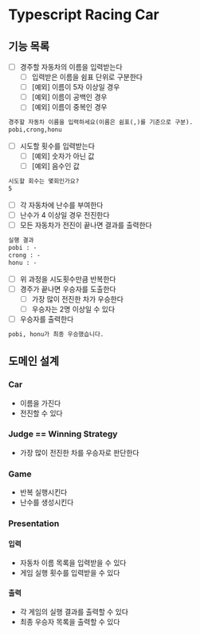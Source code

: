 # Typescript Racing Car

## 기능 목록
- [ ] 경주할 자동차의 이름을 입력받는다
    - [ ] 입력받은 이름을 쉼표 단위로 구분한다
    - [ ] [예외] 이름이 5자 이상일 경우
    - [ ] [예외] 이름이 공백인 경우
    - [ ] [예외] 이름이 중복인 경우

```markdown
경주할 자동차 이름을 입력하세요(이름은 쉼표(,)를 기준으로 구분).
pobi,crong,honu
```

- [ ] 시도할 횟수를 입력받는다
    - [ ] [예외] 숫자가 아닌 값
    - [ ] [예외] 음수인 값

```markdown
시도할 회수는 몇회인가요?
5
```

- [ ] 각 자동차에 난수를 부여한다
- [ ] 난수가 4 이상일 경우 전진한다
- [ ] 모든 자동차가 전진이 끝나면 결과를 출력한다

```markdown
실행 결과
pobi : -
crong : -
honu : -
```

- [ ] 위 과정을 시도횟수만큼 반복한다
- [ ] 경주가 끝나면 우승자를 도출한다
    - [ ] 가장 많이 전진한 차가 우승한다
    - [ ] 우승자는 2명 이상일 수 있다
- [ ] 우승자를 출력한다

```markdown
pobi, honu가 최종 우승했습니다.
```

## 도메인 설계
### Car
- 이름을 가진다
- 전진할 수 있다

### Judge == Winning Strategy
- 가장 많이 전진한 차를 우승자로 판단한다

### Game
- 반복 실행시킨다 
- 난수를 생성시킨다 

### Presentation
#### 입력
- 자동차 이름 목록을 입력받을 수 있다
- 게임 실행 횟수를 입력받을 수 있다 

#### 출력
- 각 게임의 실행 결과를 출력할 수 있다
- 최종 우승자 목록을 출력할 수 있다